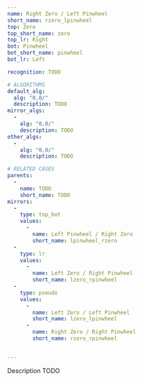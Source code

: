 ```yaml
---
name: Right Zero / Left Pinwheel
short_name: rzero_lpinwheel
top: Zero
top_short_name: zero
top_lr: Right
bot: Pinwheel
bot_short_name: pinwheel
bot_lr: Left

recognition: TODO

# ALGORITHMS
default_alg:
  alg: "0,0/"
  description: TODO
mirror_algs:
  -
    alg: "0,0/"
    description: TODO
other_algs:
  -
    alg: "0,0/"
    description: TODO

# RELATED CASES
parents:
  -
    name: TODO
    short_name: TODO
mirrors:
  -
    type: top_bot
    values: 
      -
        name: Left Pinwheel / Right Zero
        short_name: lpinwheel_rzero
  -
    type: lr
    values: 
      -
        name: Left Zero / Right Pinwheel
        short_name: lzero_rpinwheel
  -
    type: pseudo
    values: 
      -
        name: Left Zero / Left Pinwheel
        short_name: lzero_lpinwheel
      -
        name: Right Zero / Right Pinwheel
        short_name: rzero_rpinwheel


---
```


Description TODO

